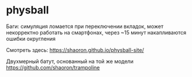 # physball
Баги: симуляция ломается при переключении вкладок, может некорректно работать на смартфонах, через ~15 минут накапливаются ошибки округления

Смотреть здесь: https://shaoron.github.io/physball-site/

Двухмерный батут, основанный на той же модели
https://github.com/shaoron/trampoline
